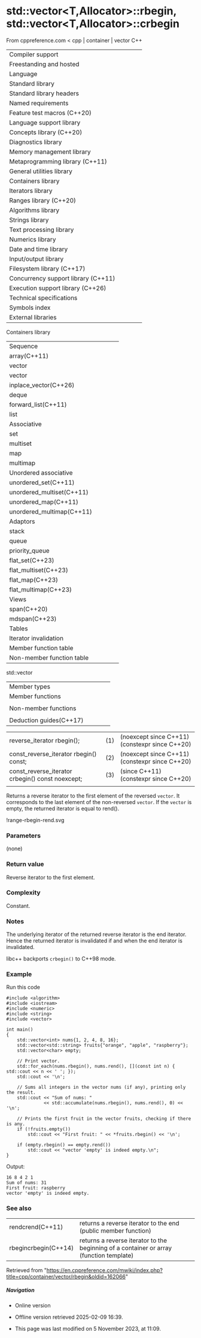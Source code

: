 # std::vector<T,Allocator>::rbegin, std::vector<T,Allocator>::crbegin

From cppreference.com
< cpp‎ | container‎ | vector
C++

|  |  |  |  |  |
| --- | --- | --- | --- | --- |
| Compiler support | | | | |
| Freestanding and hosted | | | | |
| Language | | | | |
| Standard library | | | | |
| Standard library headers | | | | |
| Named requirements | | | | |
| Feature test macros (C++20) | | | | |
| Language support library | | | | |
| Concepts library (C++20) | | | | |
| Diagnostics library | | | | |
| Memory management library | | | | |
| Metaprogramming library (C++11) | | | | |
| General utilities library | | | | |
| Containers library | | | | |
| Iterators library | | | | |
| Ranges library (C++20) | | | | |
| Algorithms library | | | | |
| Strings library | | | | |
| Text processing library | | | | |
| Numerics library | | | | |
| Date and time library | | | | |
| Input/output library | | | | |
| Filesystem library (C++17) | | | | |
| Concurrency support library (C++11) | | | | |
| Execution support library (C++26) | | | | |
| Technical specifications | | | | |
| Symbols index | | | | |
| External libraries | | | | |

Containers library

|  |  |  |  |  |
| --- | --- | --- | --- | --- |
| Sequence | | | | |
| array(C++11) | | | | |
| vector | | | | |
| vector<bool> | | | | |
| inplace_vector(C++26) | | | | |
| deque | | | | |
| forward_list(C++11) | | | | |
| list | | | | |
| Associative | | | | |
| set | | | | |
| multiset | | | | |
| map | | | | |
| multimap | | | | |
| Unordered associative | | | | |
| unordered_set(C++11) | | | | |
| unordered_multiset(C++11) | | | | |
| unordered_map(C++11) | | | | |
| unordered_multimap(C++11) | | | | |
| Adaptors | | | | |
| stack | | | | |
| queue | | | | |
| priority_queue | | | | |
| flat_set(C++23) | | | | |
| flat_multiset(C++23) | | | | |
| flat_map(C++23) | | | | |
| flat_multimap(C++23) | | | | |
| Views | | | | |
| span(C++20) | | | | |
| mdspan(C++23) | | | | |
| Tables | | | | |
| Iterator invalidation | | | | |
| Member function table | | | | |
| Non-member function table | | | | |

std::vector

|  |  |  |  |  |
| --- | --- | --- | --- | --- |
| Member types | | | | |
| Member functions | | | | |
| |  |  |  |  |  | | --- | --- | --- | --- | --- | | vector::vector | | | | | | vector::~vector | | | | | | vector::operator= | | | | | | vector::assign | | | | | | vector::assign_range(C++23) | | | | | | vector::get_allocator | | | | | | Element access | | | | | | [vector::operator[]](operator_at.html "cpp/container/vector/operator at") | | | | | | vector::at | | | | | | vector::data | | | | | | vector::front | | | | | | vector::back | | | | | | Iterators | | | | | | vector::beginvector::cbegin(C++11) | | | | | | vector::endvector::cend(C++11) | | | | | | ****vector::rbeginvector::crbegin****(C++11) | | | | | | vector::rendvector::crend(C++11) | | | | | | |  |  |  |  |  | | --- | --- | --- | --- | --- | | Capacity | | | | | | vector::empty | | | | | | vector::size | | | | | | vector::max_size | | | | | | vector::reserve | | | | | | vector::capacity | | | | | | vector::shrink_to_fit(DR\*) | | | | | | Modifiers | | | | | | vector::clear | | | | | | vector::erase | | | | | | vector::insert | | | | | | vector::insert_range(C++23) | | | | | | vector::append_range(C++23) | | | | | | vector::emplace(C++11) | | | | | | vector::emplace_back(C++11) | | | | | | vector::push_back | | | | | | vector::pop_back | | | | | | vector::resize | | | | | | vector::swap | | | | | |  | | | | | |  | | | | | |
| Non-member functions | | | | |
| |  |  |  |  |  | | --- | --- | --- | --- | --- | | operator==operator<=>(C++20) | | | | | | swap(std::vector) | | | | | | erase(std::vector)erase_if(std::vector)(C++20)(C++20) | | | | | | |  |  |  |  |  | | --- | --- | --- | --- | --- | | operator!=operator<operator>operator<=operator>=(until C++20)(until C++20)(until C++20)(until C++20)(until C++20) | | | | | |
| Deduction guides(C++17) | | | | |

|  |  |  |
| --- | --- | --- |
| reverse_iterator rbegin(); | (1) | (noexcept since C++11) (constexpr since C++20) |
| const_reverse_iterator rbegin() const; | (2) | (noexcept since C++11) (constexpr since C++20) |
| const_reverse_iterator crbegin() const noexcept; | (3) | (since C++11)  (constexpr since C++20) |
|  |  |  |

Returns a reverse iterator to the first element of the reversed `vector`. It corresponds to the last element of the non-reversed `vector`. If the `vector` is empty, the returned iterator is equal to rend().

!range-rbegin-rend.svg

### Parameters

(none)

### Return value

Reverse iterator to the first element.

### Complexity

Constant.

### Notes

The underlying iterator of the returned reverse iterator is the end iterator. Hence the returned iterator is invalidated if and when the end iterator is invalidated.

libc++ backports `crbegin()` to C++98 mode.

### Example

Run this code

```
#include <algorithm>
#include <iostream>
#include <numeric>
#include <string>
#include <vector>
 
int main()
{
    std::vector<int> nums{1, 2, 4, 8, 16};
    std::vector<std::string> fruits{"orange", "apple", "raspberry"};
    std::vector<char> empty;
 
    // Print vector.
    std::for_each(nums.rbegin(), nums.rend(), [](const int n) { std::cout << n << ' '; });
    std::cout << '\n';
 
    // Sums all integers in the vector nums (if any), printing only the result.
    std::cout << "Sum of nums: "
              << std::accumulate(nums.rbegin(), nums.rend(), 0) << '\n';
 
    // Prints the first fruit in the vector fruits, checking if there is any.
    if (!fruits.empty())
        std::cout << "First fruit: " << *fruits.rbegin() << '\n';
 
    if (empty.rbegin() == empty.rend())
        std::cout << "vector 'empty' is indeed empty.\n";
}

```

Output:

```
16 8 4 2 1
Sum of nums: 31
First fruit: raspberry
vector 'empty' is indeed empty.

```

### See also

|  |  |
| --- | --- |
| rendcrend(C++11) | returns a reverse iterator to the end   (public member function) |
| rbegincrbegin(C++14) | returns a reverse iterator to the beginning of a container or array   (function template) |

Retrieved from "<https://en.cppreference.com/mwiki/index.php?title=cpp/container/vector/rbegin&oldid=162066>"

##### Navigation

- Online version
- Offline version retrieved 2025-02-09 16:39.

- This page was last modified on 5 November 2023, at 11:09.